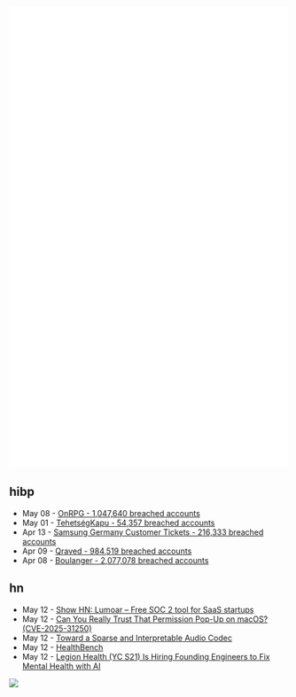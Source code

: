 ![Metrics](https://raw.githubusercontent.com/phixion/phixion/master/metrics.svg)

## hibp

<!--
for https://github.com/phixion/phixion/blob/main/.github/workflows/feeds.yml
-->
<!--START_SECTION:haveibeenpwnd-->
- May 08 - [OnRPG - 1,047,640 breached accounts](https://haveibeenpwned.com/PwnedWebsites#OnRPG)
- May 01 - [TehetségKapu - 54,357 breached accounts](https://haveibeenpwned.com/PwnedWebsites#TehetsegKapu)
- Apr 13 - [Samsung Germany Customer Tickets - 216,333 breached accounts](https://haveibeenpwned.com/PwnedWebsites#SamsungGermany)
- Apr 09 - [Qraved - 984,519 breached accounts](https://haveibeenpwned.com/PwnedWebsites#Qraved)
- Apr 08 - [Boulanger - 2,077,078 breached accounts](https://haveibeenpwned.com/PwnedWebsites#Boulanger)
<!--END_SECTION:haveibeenpwnd-->

## hn

<!--
for https://github.com/phixion/phixion/blob/main/.github/workflows/feeds.yml
-->
<!--START_SECTION:hn-->
- May 12 - [Show HN: Lumoar – Free SOC 2 tool for SaaS startups](https://www.lumoar.com)
- May 12 - [Can You Really Trust That Permission Pop-Up on macOS? (CVE-2025-31250)](https://wts.dev/posts/tcc-who/)
- May 12 - [Toward a Sparse and Interpretable Audio Codec](https://arxiv.org/abs/2505.05654)
- May 12 - [HealthBench](https://openai.com/index/healthbench/)
- May 12 - [Legion Health (YC S21) Is Hiring Founding Engineers to Fix Mental Health with AI](https://www.workatastartup.com/jobs/75011)
<!--END_SECTION:hn-->

<!--
for https://yhype.me
-->
![](https://hit.yhype.me/github/profile?user_id=13013670)

